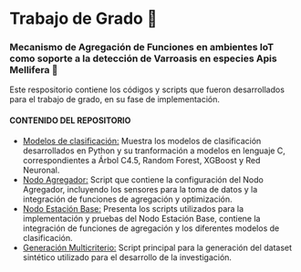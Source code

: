# Trabajo de Grado 🐝
### Mecanismo de Agregación de Funciones en ambientes IoT como soporte a la detección de Varroasis en especies Apis Mellifera 🐝
Este respositorio contiene los códigos y scripts que fueron desarrollados para el trabajo de grado, en su fase de implementación.

#### CONTENIDO DEL REPOSITORIO
* [Modelos de clasificación:](https://github.com/AnaIsabelC/TrabajoDeGrado/tree/main/Modelos%20de%20clasificaci%C3%B3n) Muestra los modelos de clasificación desarrollados en Python y su tranformación a modelos en lenguaje C, correspondientes a Árbol C4.5, Random Forest, XGBoost y Red Neuronal.
* [Nodo Agregador:](https://github.com/AnaIsabelC/TrabajoDeGrado/tree/main/Nodo%20Agregador/Nodo_Agregador) Script que contiene la configuración del Nodo Agregador, incluyendo los sensores para la toma de datos y la integración de funciones de agregación y optimización.
* [Nodo Estación Base:](https://github.com/AnaIsabelC/TrabajoDeGrado/tree/main/Nodo%20Estaci%C3%B3n%20Base) Presenta los scripts utilizados para la implementación y pruebas del Nodo Estación Base, contiene la integración de funciones de agregación y los diferentes modelos de clasificación.
* [Generación Multicriterio:](https://github.com/AnaIsabelC/TrabajoDeGrado/blob/main/Generacion_Multicriterio.ipynb) Script principal para la generación del dataset sintético utilizado para el desarrollo de la investigación.
